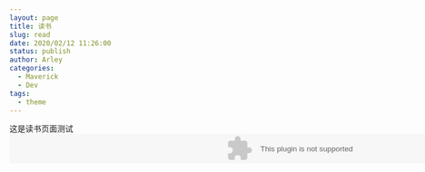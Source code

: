 ```yaml
---
layout: page
title: 读书
slug: read
date: 2020/02/12 11:26:00
status: publish
author: Arley
categories: 
  - Maverick
  - Dev
tags: 
  - theme
---
```

这是读书页面测试
<embed src="//music.163.com/style/swf/widget.swf?sid=2788529&type=2&auto=1&width=999&height=32" width="999" height="52"  allowNetworking="all"></embed>
